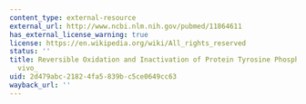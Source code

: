 ```yaml
---
content_type: external-resource
external_url: http://www.ncbi.nlm.nih.gov/pubmed/11864611
has_external_license_warning: true
license: https://en.wikipedia.org/wiki/All_rights_reserved
status: ''
title: Reversible Oxidation and Inactivation of Protein Tyrosine Phosphatases _in
  vivo_
uid: 2d479abc-2182-4fa5-839b-c5ce0649cc63
wayback_url: ''
---
```

